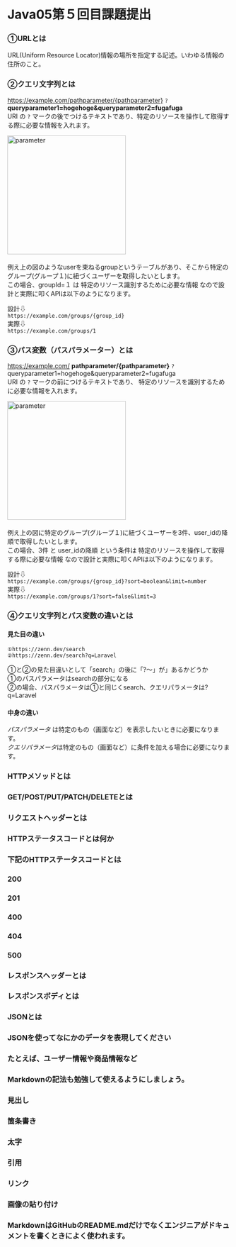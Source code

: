 # Java05第５回目課題提出
    
### ①URLとは  
  URL(Uniform Resource Locator)情報の場所を指定する記述。いわゆる情報の住所のこと。 
### ②クエリ文字列とは  
https://example.com/pathparameter/{pathparameter} `?`  **queryparameter1=hogehoge&queryparameter2=fugafuga**        
URI の  `?` マークの後でつけるテキストであり、特定のリソースを操作して取得する際に必要な情報を入れます。  

<img width="268" alt="parameter" src="https://github.com/ADA-ad/Java05/assets/152973671/ba88d110-c25b-4ab5-817c-dd7641e9871c">　　

例え上の図のようなuserを束ねるgroupというテーブルがあり、そこから特定のグループ(グループ１)に紐づくユーザーを取得したいとします。     
この場合、groupId=１ は 特定のリソース識別するために必要な情報 なので設計と実際に叩くAPIは以下のようになります。   

設計⇩   
```https://example.com/groups/{group_id}```  
実際⇩    
```https://example.com/groups/1```  
### ③パス変数（パスパラメーター）とは   
https://example.com/ **pathparameter/{pathparameter}**  `?` queryparameter1=hogehoge&queryparameter2=fugafuga      
URI の  `?` マークの前につけるテキストであり、 特定のリソースを識別するために必要な情報を入れます。  

<img width="268" alt="parameter" src="https://github.com/ADA-ad/Java05/assets/152973671/ba88d110-c25b-4ab5-817c-dd7641e9871c">　　

例え上の図に特定のグループ(グループ１)に紐づくユーザーを3件、user_idの降順で取得したいとします。  
この場合、3件 と user_idの降順 という条件は 特定のリソースを操作して取得する際に必要な情報 なので設計と実際に叩くAPIは以下のようになります。

設計⇩   
```https://example.com/groups/{group_id}?sort=boolean&limit=number```  
実際⇩    
```https://example.com/groups/1?sort=false&limit=3```  

### ④クエリ文字列とパス変数の違いとは  
#### 見た目の違い  
```
①https://zenn.dev/search
②https://zenn.dev/search?q=Laravel
```

①と②の見た目違いとして「search」の後に「?〜」が」あるかどうか  
①のパスパラメータはsearchの部分になる  
②の場合、パスパラメータは①と同じくsearch、クエリパラメータは?q=Laravel   
#### 中身の違い  
*パスパラメータ* は特定のもの（画面など）を表示したいときに必要になります。  
*クエリパラメータ*は特定のもの（画面など）に条件を加える場合に必要になります。
### HTTPメソッドとは  
### GET/POST/PUT/PATCH/DELETEとは  
### リクエストヘッダーとは  
### HTTPステータスコードとは何か  
### 下記のHTTPステータスコードとは  
 ### 200  
 ### 201  
 ### 400  
 ### 404  
 ### 500  
### レスポンスヘッダーとは  
### レスポンスボディとは  
### JSONとは  
### JSONを使ってなにかのデータを表現してください  
### たとえば、ユーザー情報や商品情報など  
### Markdownの記法も勉強して使えるようにしましょう。  
### 見出し  
### 箇条書き  
### 太字  
### 引用  
### リンク  
### 画像の貼り付け  
### MarkdownはGitHubのREADME.mdだけでなくエンジニアがドキュメントを書くときによく使われます。  
